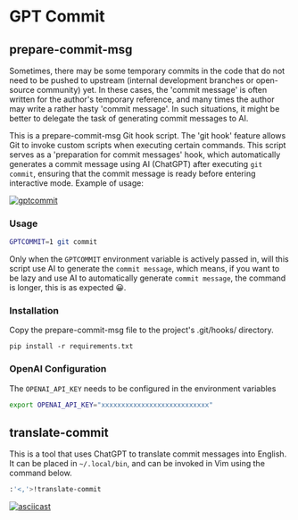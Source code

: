 # GPT Commit

## prepare-commit-msg

Sometimes, there may be some temporary commits in the code that do not need to
be pushed to upstream (internal development branches or open-source community)
yet. In these cases, the 'commit message' is often written for the author's
temporary reference, and many times the author may write a rather hasty 'commit
message'. In such situations, it might be better to delegate the task of
generating commit messages to AI.

This is a prepare-commit-msg Git hook script. The 'git hook' feature allows Git
to invoke custom scripts when executing certain commands. This script serves as
a 'preparation for commit messages' hook, which automatically generates a
commit message using AI (ChatGPT) after executing `git commit`, ensuring that
the commit message is ready before entering interactive mode. Example of usage:

[![gptcommit](https://asciinema.org/a/AcMRbMhggwfrx3pz4CLmwOLla.svg)](https://asciinema.org/a/AcMRbMhggwfrx3pz4CLmwOLla)

### Usage

```sh
GPTCOMMIT=1 git commit
```
Only when the `GPTCOMMIT` environment variable is actively passed in, will this
script use AI to generate the `commit message`, which means, if you want to be
lazy and use AI to automatically generate `commit message`, the command is
longer, this is as expected 😀.

### Installation

Copy the prepare-commit-msg file to the project's .git/hooks/ directory.

```
pip install -r requirements.txt
```

### OpenAI Configuration

The `OPENAI_API_KEY` needs to be configured in the environment variables

```sh
export OPENAI_API_KEY="xxxxxxxxxxxxxxxxxxxxxxxxxxx"
```

## translate-commit

This is a tool that uses ChatGPT to translate commit messages into English. It
can be placed in `~/.local/bin`, and can be invoked in Vim using the command 
below.

```sh
:'<,'>!translate-commit
```

[![asciicast](https://asciinema.org/a/nIxUJa2yginj8zwnjTqwyli0a.svg)](https://asciinema.org/a/nIxUJa2yginj8zwnjTqwyli0a)
